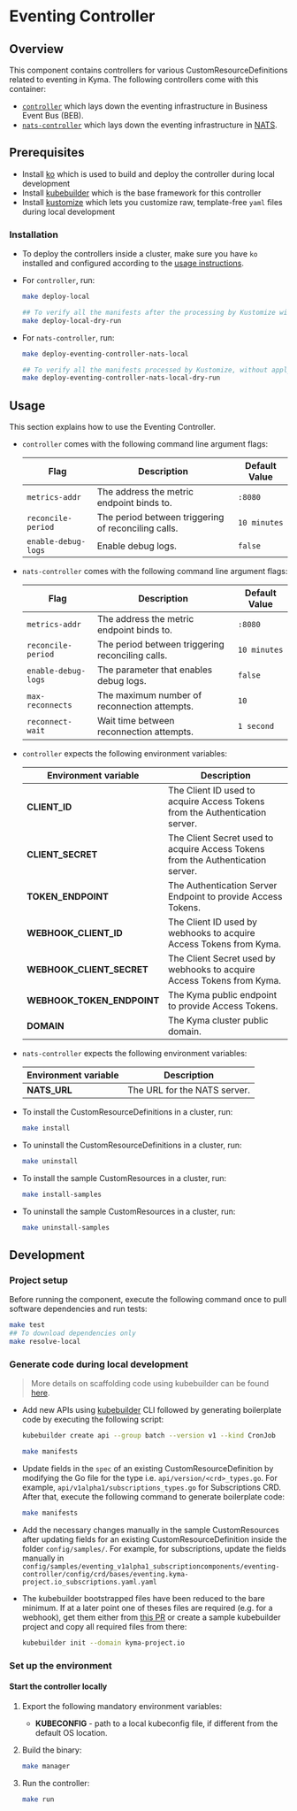 # Eventing Controller

## Overview

This component contains controllers for various CustomResourceDefinitions related to eventing in Kyma. The following controllers come with this container:
- [`controller`](https://github.com/kyma-project/kyma/blob/master/components/eventing-controller/cmd/eventing-controller/main.go) which lays down the eventing infrastructure in Business Event Bus (BEB).
- [`nats-controller`](https://github.com/kyma-project/kyma/blob/master/components/eventing-controller/cmd/eventing-controller-nats/main.go) which lays down the eventing infrastructure in [NATS](https://docs.nats.io/nats-concepts/intro).

## Prerequisites
- Install [ko](https://github.com/google/ko) which is used to build and deploy the controller during local development
- Install [kubebuilder](https://github.com/kubernetes-sigs/kubebuilder) which is the base framework for this controller
- Install [kustomize](https://github.com/kubernetes-sigs/kustomize) which lets you customize raw, template-free `yaml` files during local development

### Installation

- To deploy the controllers inside a cluster, make sure you have `ko` installed and configured according to the [usage instructions](https://github.com/google/ko#usage).
 
- For `controller`, run:

    ```sh
    make deploy-local

    ## To verify all the manifests after the processing by Kustomize without applying to the cluster, use make target deploy-local-dry-run    
    make deploy-local-dry-run
    ```

- For `nats-controller`, run:

    ```sh
    make deploy-eventing-controller-nats-local

    ## To verify all the manifests processed by Kustomize, without applying them to the cluster, use the make target called "deploy-eventing-controller-nats-local-dry-run".    
    make deploy-eventing-controller-nats-local-dry-run
    ```

## Usage 

This section explains how to use the Eventing Controller.

- `controller` comes with the following command line argument flags:

    | Flag                    | Description                                           | Default Value   |
    | ----------------------- | ----------------------------------------------------- | --------------- |
    | `metrics-addr`            | The address the metric endpoint binds to.           | `:8080`         |
    | `reconcile-period`        | The period between triggering of reconciling calls. | `10 minutes`    |
    | `enable-debug-logs`       | Enable debug logs.                                  | `false`         |

- `nats-controller` comes with the following command line argument flags:

    | Flag                    | Description                                           | Default Value |
    | ----------------------- | ----------------------------------------------------- | ------------- |
    | `metrics-addr`            | The address the metric endpoint binds to.           | `:8080`       |
    | `reconcile-period`        | The period between triggering reconciling calls.    | `10 minutes`  |
    | `enable-debug-logs`       | The parameter that enables debug logs.              | `false`       |
    | `max-reconnects`          | The maximum number of reconnection attempts.        | `10 `         |
    | `reconnect-wait`         | Wait time between reconnection attempts.            | `1 second`    |

- `controller` expects the following environment variables:

    | Environment variable       | Description                                                                     |
    | -------------------------- | ------------------------------------------------------------------------------- |
    | **CLIENT_ID**              | The Client ID used to acquire Access Tokens from the Authentication server.     |
    | **CLIENT_SECRET**          | The Client Secret used to acquire Access Tokens from the Authentication server. |
    | **TOKEN_ENDPOINT**         | The Authentication Server Endpoint to provide Access Tokens.                    |
    | **WEBHOOK_CLIENT_ID**      | The Client ID used by webhooks to acquire Access Tokens from Kyma.              |
    | **WEBHOOK_CLIENT_SECRET**  | The Client Secret used by webhooks to acquire Access Tokens from Kyma.          |
    | **WEBHOOK_TOKEN_ENDPOINT** | The Kyma public endpoint to provide Access Tokens.                              |
    | **DOMAIN**                 | The Kyma cluster public domain.                                                 |

- `nats-controller` expects the following environment variables:

    | Environment variable   | Description                      |
    | ---------------------- | -------------------------------- |
    | **NATS_URL**           | The URL for the NATS server.     |

- To install the CustomResourceDefinitions in a cluster, run:

    ```sh
    make install
    ```

- To uninstall the CustomResourceDefinitions in a cluster, run:

    ```sh
    make uninstall
    ```

- To install the sample CustomResources in a cluster, run:

    ```sh
    make install-samples
    ```

- To uninstall the sample CustomResources in a cluster, run:

    ```sh
    make uninstall-samples
    ```

## Development

### Project setup

Before running the component, execute the following command once to pull software dependencies and run tests:

```sh
make test
## To download dependencies only
make resolve-local 
```

### Generate code during local development

> More details on scaffolding code using kubebuilder can be found [here](https://github.com/kubernetes-sigs/kubebuilder/blob/master/designs/simplified-scaffolding.md). 

- Add new APIs using [kubebuilder](https://github.com/kubernetes-sigs/kubebuilder) CLI followed by generating boilerplate code by executing the following script:

    ```sh
    kubebuilder create api --group batch --version v1 --kind CronJob

    make manifests
    ```

- Update fields in the `spec` of an existing CustomResourceDefinition by modifying the Go file for the type i.e. `api/version/<crd>_types.go`. For example, `api/v1alpha1/subscriptions_types.go` for Subscriptions CRD. After that, execute the following command to generate boilerplate code:

    ```sh
    make manifests
    ```

- Add the necessary changes manually in the sample CustomResources after updating fields for an existing CustomResourceDefinition inside the folder `config/samples/`. For example, for subscriptions, update the fields manually in `config/samples/eventing_v1alpha1_subscriptioncomponents/eventing-controller/config/crd/bases/eventing.kyma-project.io_subscriptions.yaml.yaml`

- The kubebuilder bootstrapped files have been reduced to the bare minimum. If at a later point one of theses files are required (e.g. for a webhook), get them either from [this PR](https://github.com/kyma-project/kyma/pull/9510/commits/6ce5b914c5ef175dea45c27ccca826becb1b5818) or create a sample kubebuilder project and copy all required files from there:

    ```sh
    kubebuilder init --domain kyma-project.io
    ```


### Set up the environment

#### Start the controller locally

1. Export the following mandatory environment variables:

    * **KUBECONFIG** - path to a local kubeconfig file, if different from the default OS location.

2. Build the binary:

    ```sh
    make manager
    ```

3. Run the controller:

    ```sh
    make run
    ```
